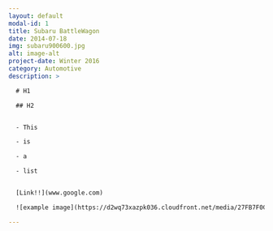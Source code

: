 ```yaml
---
layout: default
modal-id: 1
title: Subaru BattleWagon
date: 2014-07-18
img: subaru900600.jpg
alt: image-alt
project-date: Winter 2016
category: Automotive
description: >

  # H1

  ## H2


  - This

  - is

  - a

  - list


  [Link!!](www.google.com)

  ![example image](https://d2wq73xazpk036.cloudfront.net/media/27FB7F0C-9885-42A6-9E0C19C35242B5AC/A7BC70EF-2E93-47DA-A355C4B22039324E/thul-6818f8f2-2711-5159-9648-cc23606b037c.jpg?response-content-disposition=inline "An exemplary image")

---
```

